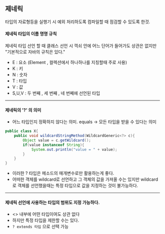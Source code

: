 ## 제네릭 <Generic>

타입의 자료형등을 실행기 시 예외 처리하도록 컴파일할 때 점검할 수 있도록 한것.

#### 제네릭 타입의 이름 명명 규칙

제네릭 타입 선언 할 때 클래스 선언 시 꺽쇠 안에 어느 단어가 들어가도 상관은 없지만 "기본적으로 자바의 규칙은 있다."

- E : 요소 (Element , 컬렉션에서 하나하나를 지칭할때 주로 사용)
- K : 키
- N : 숫자
- T : 타입
- V : 값
- S,U,V : 두 번째 , 세 번째 , 네 번쩨에 선언된 타입

-----


#### 제네릭의 '?' 의 의미

- 어느 타입인지 정확하지 않다는 의미. equals -> 모든 타입을 받을 수 있다는 의미

```java
public class X{
    public void wildcardStringMethod(WildcardGeneric<?> c){
        Object value = c.getWildcard();
        if(value instanceof String){
            System.out.println("value = " + value);
        }
    }
}
```


- 이러한 ? 타입은 메소드의 매개변수로만 활용하는게 좋다.
- 어떠한 객체를 wildcard로 선언하고 그 객체의 값을 가져올 수는 있지만 wildcard로 객체를 선언했을때는 특정 타입으로 값을 지정하는 것이 불가능하다.



------

#### 제네릭 선언에 사용하는 타입의 범위도 지정 가능하다.

- <> 내부에 어떤 타입이여도 상관 없다
- 하지만 특정 타입을 제한할 수는 있다.
- ```? extends 타입``` 으로 선택 가능

